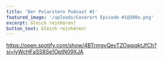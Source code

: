```yaml
---
title: 'Der Polarstern Podcast #1'
featured_image: '/uploads/Coverart Episode #1@300x.png'
excerpt: Gleich reinhören!
button_text: Gleich reinhören!
---
```

https://open.spotify.com/show/4BTrmgyQevTZOwpqktJfCh?si=lyWcHFaSS8Se1OptN09XJA
